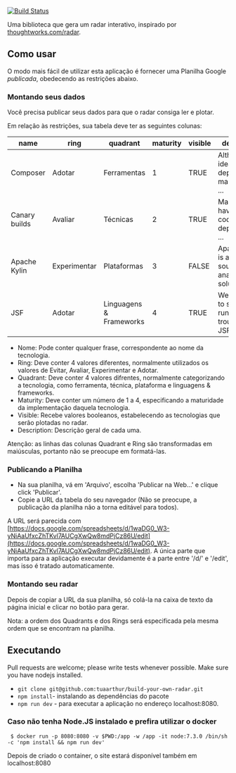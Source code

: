 [![Build Status](https://travis-ci.org/thoughtworks/build-your-own-radar.svg?branch=master)](https://travis-ci.org/thoughtworks/build-your-own-radar)

Uma biblioteca que gera um radar interativo, inspirado por [thoughtworks.com/radar](http://thoughtworks.com/radar).

## Como usar

O modo mais fácil de utilizar esta aplicação é fornecer uma Planilha Google *publicada*, obedecendo as restrições abaixo.

### Montando seus dados

Você precisa publicar seus dados para que o radar consiga ler e plotar.


Em relação às restrições, sua tabela deve ter as seguintes colunas:

| name          | ring   | quadrant               | maturity | visible | description                                             |
|---------------|--------|------------------------|----------|---------|---------------------------------------------------------|
| Composer      | Adotar  | Ferramentas                  |    1     |   TRUE  |Although the idea of dependency management ...          |
| Canary builds | Avaliar  | Técnicas             |    2     |   TRUE  |Many projects have external code dependencies ...       |
| Apache Kylin  | Experimentar | Plataformas              |    3     |   FALSE |Apache Kylin is an open source analytics solution ...   |
| JSF           | Adotar   | Linguagens & Frameworks |    4     |   TRUE  |We continue to see teams run into trouble using JSF ... |

* Nome: Pode conter qualquer frase, correspondente ao nome da tecnologia.
* Ring: Deve conter 4 valores diferentes, normalmente utilizados os valores de Evitar, Avaliar, Experimentar e Adotar.
* Quadrant: Deve conter 4 valores difrentes, normalmente categorizando a tecnologia, como ferramenta, técnica, plataforma e linguagens & frameworks.
* Maturity: Deve conter um número de 1 a 4, especificando a maturidade da implementação daquela tecnologia.
* Visible: Recebe valores booleanos, estabelecendo as tecnologias que serão plotadas no radar.
* Description: Descrição geral de cada uma.


Atenção: as linhas das colunas Quadrant e Ring são transformadas em maiúsculas, portanto não se preocupe em formatá-las.


### Publicando a Planilha

* Na sua planilha, vá em 'Arquivo', escolha 'Publicar na Web...' e clique click 'Publicar'.
* Copie a URL da tabela do seu navegador (Não se preocupe, a publicação da planilha não a torna editável para todos).

A URL será parecida com [https://docs.google.com/spreadsheets/d/1waDG0_W3-yNiAaUfxcZhTKvl7AUCgXwQw8mdPjCz86U/edit](https://docs.google.com/spreadsheets/d/1waDG0_W3-yNiAaUfxcZhTKvl7AUCgXwQw8mdPjCz86U/edit). A única parte que importa para a aplicação executar devidamente é a parte entre '/d/' e '/edit', mas isso é tratado automaticamente.

### Montando seu radar

Depois de copiar a URL da sua planilha, só colá-la na caixa de texto da página inicial e clicar no botão para gerar.

Nota: a ordem dos Quadrants e dos Rings será especificada pela mesma ordem que se encontram na planilha.


## Executando

Pull requests are welcome; please write tests whenever possible. 
Make sure you have nodejs installed.

- `git clone git@github.com:tuaarthur/build-your-own-radar.git`
- `npm install`- instalando as dependências do pacote
- `npm run dev` - para executar a aplicação no endereço localhost:8080.

### Caso não tenha Node.JS instalado e prefira utilizar o docker

     $ docker run -p 8080:8080 -v $PWD:/app -w /app -it node:7.3.0 /bin/sh -c 'npm install && npm run dev'

Depois de criado o container, o site estará disponível também em localhost:8080
